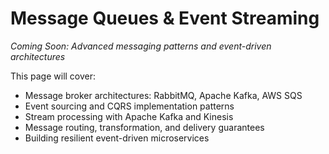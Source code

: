 # Message Queues & Event Streaming

*Coming Soon: Advanced messaging patterns and event-driven architectures*

This page will cover:
- Message broker architectures: RabbitMQ, Apache Kafka, AWS SQS
- Event sourcing and CQRS implementation patterns
- Stream processing with Apache Kafka and Kinesis
- Message routing, transformation, and delivery guarantees
- Building resilient event-driven microservices